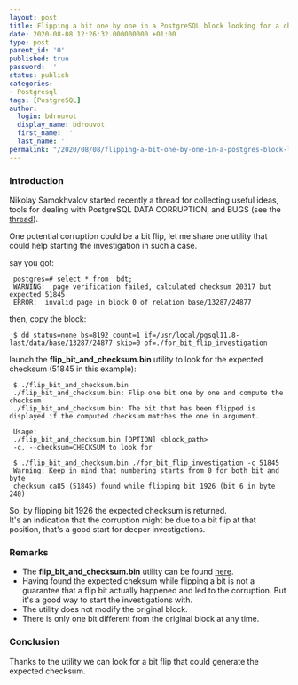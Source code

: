 ```yaml
---
layout: post
title: Flipping a bit one by one in a PostgreSQL block looking for a checksum
date: 2020-08-08 12:26:32.000000000 +01:00
type: post
parent_id: '0'
published: true
password: ''
status: publish
categories:
- Postgresql
tags: [PostgreSQL]
author:
  login: bdrouvot
  display_name: bdrouvot
  first_name: ''
  last_name: ''
permalink: "/2020/08/08/flipping-a-bit-one-by-one-in-a-postgres-block-looking-for-a-checksum/"
---
```


### Introduction

Nikolay Samokhvalov started recently a thread for collecting useful ideas, tools for dealing with PostgreSQL DATA CORRUPTION, and BUGS (see the [thread](https://twitter.com/samokhvalov/status/1289069826531422208)).

One potential corruption could be a bit flip, let me share one utility that could help starting the investigation in such a case.

say you got:

     postgres=# select * from  bdt;
     WARNING:  page verification failed, calculated checksum 20317 but expected 51845
     ERROR:  invalid page in block 0 of relation base/13287/24877

then, copy the block:

     $ dd status=none bs=8192 count=1 if=/usr/local/pgsql11.8-last/data/base/13287/24877 skip=0 of=./for_bit_flip_investigation

launch the **flip_bit_and_checksum.bin** utility to look for the expected checksum (51845 in this example):

     $ ./flip_bit_and_checksum.bin
     ./flip_bit_and_checksum.bin: Flip one bit one by one and compute the checksum.
     ./flip_bit_and_checksum.bin: The bit that has been flipped is displayed if the computed checksum matches the one in argument.

     Usage:
     ./flip_bit_and_checksum.bin [OPTION] <block_path>
     -c, --checksum=CHECKSUM to look for

     $ ./flip_bit_and_checksum.bin ./for_bit_flip_investigation -c 51845
     Warning: Keep in mind that numbering starts from 0 for both bit and byte
     checksum ca85 (51845) found while flipping bit 1926 (bit 6 in byte 240)

So, by flipping bit 1926 the expected checksum is returned.  
It's an indication that the corruption might be due to a bit flip at that position, that's a good start for deeper investigations.

### Remarks

-   The **flip_bit_and_checksum.bin** utility can be found [here](https://github.com/bdrouvot/pg_toolkit/blob/master/c/flip_bit_and_checksum.c).
-   Having found the expected cheksum while flipping a bit is not a guarantee that a flip bit actually happened and led to the corruption. But it's a good way to start the investigations with.
-   The utility does not modify the original block.
-   There is only one bit different from the original block at any time.

### Conclusion

Thanks to the utility we can look for a bit flip that could generate the expected checksum.